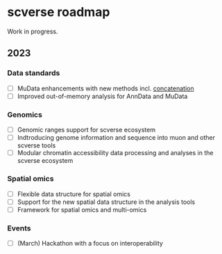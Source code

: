 # scverse roadmap

Work in progress.

## 2023

### Data standards

- [ ] MuData enhancements with new methods incl. [concatenation](https://anndata.readthedocs.io/en/latest/concatenation.html)
- [ ] Improved out-of-memory analysis for AnnData and MuData

### Genomics

- [ ] Genomic ranges support for scverse ecosystem
- [ ] Indtroducing genome information and sequence into muon and other scverse tools
- [ ] Modular chromatin accessibility data processing and analyses in the scverse ecosystem

### Spatial omics

- [ ] Flexible data structure for spatial omics
- [ ] Support for the new spatial data structure in the analysis tools
- [ ] Framework for spatial omics and multi-omics

### Events

- [ ] (March) Hackathon with a focus on interoperability
